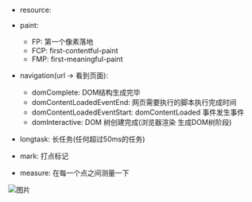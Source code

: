 - resource:
- paint:
	- FP: 第一个像素落地
	- FCP: first-contentful-paint
	- FMP: first-meaningful-paint

- navigation(url -> 看到页面):
	- domComplete: DOM结构生成完毕
	- domContentLoadedEventEnd: 网页需要执行的脚本执行完成时间
	- domContentLoadedEventStart: domContentLoaded 事件发生事件
	- domInteractive: DOM 树创建完成(浏览器渲染 生成DOM树阶段) 

- longtask: 长任务(任何超过50ms的任务)
- mark: 打点标记	
- measure: 在每一个点之间测量一下

![图片](https://www.w3.org/TR/navigation-timing-2/timestamp-diagram.svg)
